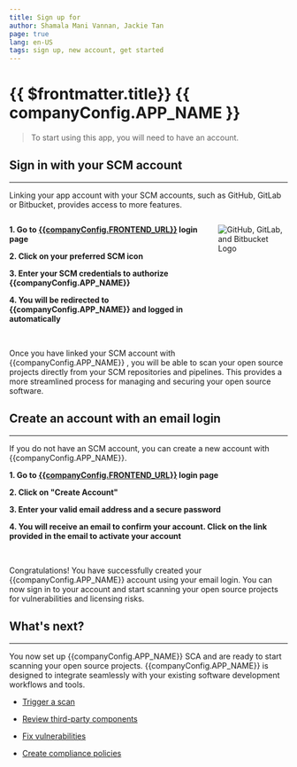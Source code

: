 ```yaml
---
title: Sign up for
author: Shamala Mani Vannan, Jackie Tan
page: true
lang: en-US
tags: sign up, new account, get started
---
```


<script setup>
import { companyConfig } from '../../../config/companyConfig.js'
</script>

<ClientOnly>

# {{ $frontmatter.title}} {{ companyConfig.APP_NAME }}

> To start using this app, you will need to have an account.

## Sign in with your SCM account

<hr class="thick" />

Linking your app account with your SCM accounts, such as GitHub, GitLab or Bitbucket, provides access to more features.

<div style="display: flex;">
<div style="flex: 3;">

<b>1. Go to [{{companyConfig.FRONTEND_URL}}]({{companyConfig.FRONTEND_URL}}) login page</b>

<b>2. Click on your preferred SCM icon</b>

<b>3. Enter your SCM credentials to authorize {{companyConfig.APP_NAME}} </b>

<b>4. You will be redirected to {{companyConfig.APP_NAME}} and logged in automatically</b>

</div><div style="flex: 1;">

![GitHub, GitLab, and Bitbucket Logo](/images/Get-Started/Sign-up-for-more-1.png)

</div></div>

<br />

Once you have linked your SCM account with {{companyConfig.APP_NAME}} , you will be able to scan your open source projects directly from your SCM repositories and pipelines. This provides a more streamlined process for managing and securing your open source software.

## Create an account with an email login

<hr class="thick" />

If you do not have an SCM account, you can create a new account with {{companyConfig.APP_NAME}}.

<b>1. Go to [{{companyConfig.FRONTEND_URL}}]({{companyConfig.FRONTEND_URL}}) login page</b>

<b>2. Click on "Create Account"</b>

<b>3. Enter your valid email address and a secure password</b>

<b>4. You will receive an email to confirm your account. Click on the link provided in the email to activate your account</b>

<br />

Congratulations! You have successfully created your {{companyConfig.APP_NAME}} account using your email login. You can now sign in to your account and start scanning your open source projects for vulnerabilities and licensing risks.

## What's next?

<hr class="thick" />

You now set up {{companyConfig.APP_NAME}} SCA and are ready to start scanning your open source projects. {{companyConfig.APP_NAME}} is designed to integrate seamlessly with your existing software development workflows and tools.

- [Trigger a scan](../Trigger-Scan/)

- [Review third-party components](../SCA/SCA-Components-Results.md)

- [Fix vulnerabilities](../SCA/SCA-Vulnerabilities-Results.md)

- [Create compliance policies](../Compliance-Policy-Rules/)

</ClientOnly>
